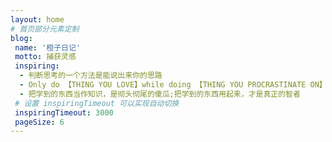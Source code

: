 ```yaml
---
layout: home
# 首页部分元素定制
blog:
 name: '橙子日记'
 motto: 捕获灵感
 inspiring:
  - 判断思考的一个方法是能说出来你的思路
  - Only do 【THING YOU LOVE】while doing 【THING YOU PROCRASTINATE ON】
  - 把学到的东西当作知识，是彻头彻尾的傻瓜;把学到的东西用起来，才是真正的智者
 # 设置 inspiringTimeout 可以实现自动切换
 inspiringTimeout: 3000
 pageSize: 6
---
```

